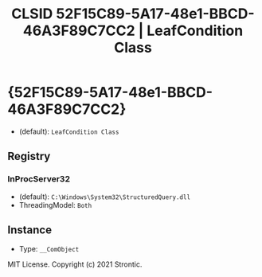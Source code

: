 ﻿---
title: "CLSID 52F15C89-5A17-48e1-BBCD-46A3F89C7CC2 | LeafCondition Class"
excerpt: What is COM-Object CLSID 52F15C89-5A17-48e1-BBCD-46A3F89C7CC2?
---

# {52F15C89-5A17-48e1-BBCD-46A3F89C7CC2}

* (default): `LeafCondition Class`

## Registry


### InProcServer32

* (default): `C:\Windows\System32\StructuredQuery.dll`
* ThreadingModel: `Both`

## Instance

* Type: `__ComObject`

MIT License. Copyright (c) 2021 Strontic.


